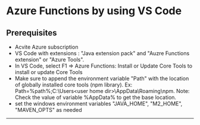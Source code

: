 # Azure Functions by using VS Code
## Prerequisites
* Acvite Azure subscription
* VS Code with extensions : "Java extension pack" and "Auzre Functions extension" or "Azure Tools".
* In VS Code, select F1 => Azure Functions: Install or Update Core Tools to install or update Core Tools
* Make sure to append the environment variable "Path" with the location of globally installed core tools (npm library). Ex: Path=%path%;C:\Users\<user home dir>\AppData\Roaming\npm. Note: Check the value of variable %AppData% to get the base location.
* set the windows environment variables "JAVA_HOME", "M2_HOME", "MAVEN_OPTS" as needed

---
